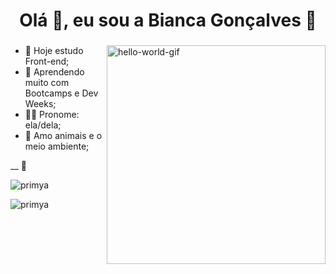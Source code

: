 <h1 align="center">Olá 👋, eu sou a Bianca Gonçalves 🚀</h1>
<h3 align="center">  </h3>
<img align="right" alt="hello-world-gif" width=350 src="https://media.giphy.com/media/rdkel6spIkIBbLi27V/giphy.gif" alt="animaGitfix.gif" border="0" />

### 

- 🔭 Hoje estudo Front-end;
- 🌱 Aprendendo muito com Bootcamps e Dev Weeks;
- 🏳‍🌈 Pronome: ela/dela;
- 🌳 Amo animais e o meio ambiente;
  

__ 🚧

<div>
  <p><img align="center" src="https://github-readme-stats.vercel.app/api/top-langs?username=primya&show_icons=true&theme=solarized-light&hide_border=true&locale=en&layout=compact" alt="primya" /></p>
<p><img align="center" src="https://github-readme-streak-stats.herokuapp.com/?user=primya&theme=solarized-light&hide_border=true" alt="primya" /></p>
</div>


<!--
 
- 📫 Contato: bianca.gondev@gmail.com ;

![Snake animation](https://github.com/PrimYA/PrimYA/blob/output/github-contribution-grid-snake.svg)
-->
